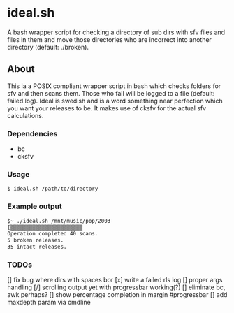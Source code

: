 # ideal.sh
A bash wrapper script for checking a directory of sub dirs with sfv files and files in them and move those directories who are incorrect into another directory (default: ./broken). 

## About
This ia a POSIX compliant wrapper script in bash which checks folders for sfv and then scans them. Those
who fail will be logged to a file (default: failed.log). Ideal is swedish and is a word something near
perfection which you want your releases to be. It makes use of cksfv for the actual sfv calculations.

### Dependencies

* bc
* cksfv

### Usage

`$ ideal.sh /path/to/directory`

### Example output
```bash
$~ ./ideal.sh /mnt/music/pop/2003
[▒▒▒▒▒▒▒▒▒▒▒▒▒▒▒▒▒▒▒▒▒▒▒                                                       ]
Operation completed 40 scans.
5 broken releases.
35 intact releases.
```

### TODOs

[] fix bug where dirs with spaces bor
[x] write a failed rls log
[] proper args handling
[/] scrolling output yet with progressbar working(?)
[] eliminate bc, awk perhaps?
[] show percentage completion in margin #progressbar
[] add maxdepth param via cmdline
